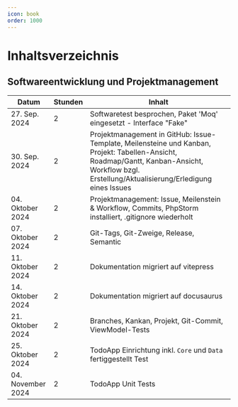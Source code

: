 ```yaml
---
icon: book
order: 1000
---
```


# Inhaltsverzeichnis

## Softwareentwicklung und Projektmanagement

| Datum             | Stunden | Inhalt                                                                                                                                                                                           |
| ----------------- | ------- | ------------------------------------------------------------------------------------------------------------------------------------------------------------------------------------------------ |
| 27. Sep. 2024     | 2       | Softwaretest besprochen, Paket 'Moq' eingesetzt - Interface "Fake"                                                                                                                               |
| 30. Sep. 2024     | 2       | Projektmanagement in GitHub: Issue-Template, Meilensteine und Kanban, Projekt: Tabellen-Ansicht, Roadmap/Gantt, Kanban-Ansicht, Workflow bzgl. Erstellung/Aktualisierung/Erledigung eines Issues |
| 04. Oktober 2024  | 2       | Projektmanagement: Issue, Meilenstein & Workflow, Commits, PhpStorm installiert, .gitignore wiederholt                                                                                           |
| 07. Oktober 2024  | 2       | Git-Tags, Git-Zweige, Release, Semantic                                                                                                                                                          |
| 11. Oktober 2024  | 2       | Dokumentation migriert auf vitepress                                                                                                                                                             |
| 14. Oktober 2024  | 2       | Dokumentation migriert auf docusaurus                                                                                                                                                            |
| 21. Oktober 2024  | 2       | Branches, Kankan, Projekt, Git-Commit, ViewModel-Tests                                                                                                                                           |
| 25. Oktober 2024  | 2       | TodoApp Einrichtung inkl. `Core` und `Data` fertiggestellt Test                                                                                                                                  |
| 04. November 2024 | 2       | TodoApp Unit Tests                                                                                                                                                                               |
